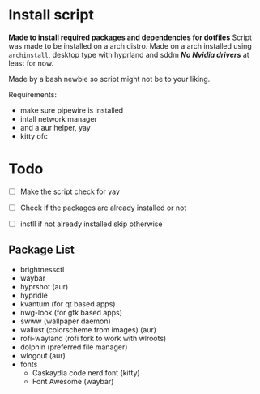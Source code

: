 # Install script 
**Made to install required packages and dependencies for dotfiles**
Script was made to be installed on a arch distro.
Made on a arch installed using `archinstall`, desktop type with hyprland and sddm
***No Nvidia drivers*** at least for now.



Made by a bash newbie so script might not be to your liking.

Requirements:
- make sure pipewire is installed
- intall network manager 
- and a aur helper, yay 
- kitty ofc

# Todo

- [ ]  Make the script check for yay 
- [ ] Check if the packages are already installed or not
- [ ] instll if not already installed skip otherwise


## Package List 
- brightnessctl
- waybar
- hyprshot (aur)
- hypridle
- kvantum (for qt based apps)
- nwg-look (for gtk based apps)
- swww (wallpaper daemon)
- wallust (colorscheme from images) (aur)
- rofi-wayland (rofi fork to work with wlroots)
- dolphin (preferred file manager)
- wlogout  (aur)
- fonts 
    - Caskaydia code nerd font (kitty)
    - Font Awesome (waybar)
    

